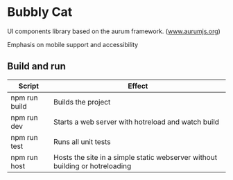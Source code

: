 # Bubbly Cat
UI components library based on the aurum framework. (www.aurumjs.org)

Emphasis on mobile support and accessibility


## Build and run

| Script | Effect |
| ------ | ------ |
| npm run build |  Builds the project |
| npm run dev |  Starts a web server with hotreload and watch build |
| npm run test | Runs all unit tests |
| npm run host | Hosts the site in a simple static webserver without building or hotreloading |